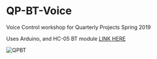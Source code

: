 # QP-BT-Voice

Voice Control workshop for Quarterly Projects Spring 2019

Uses Arduino, and HC-05 BT module [LINK HERE](https://circuitdigest.com/microcontroller-projects/arduino-based-voice-controlled-leds)

![QPBT]()
